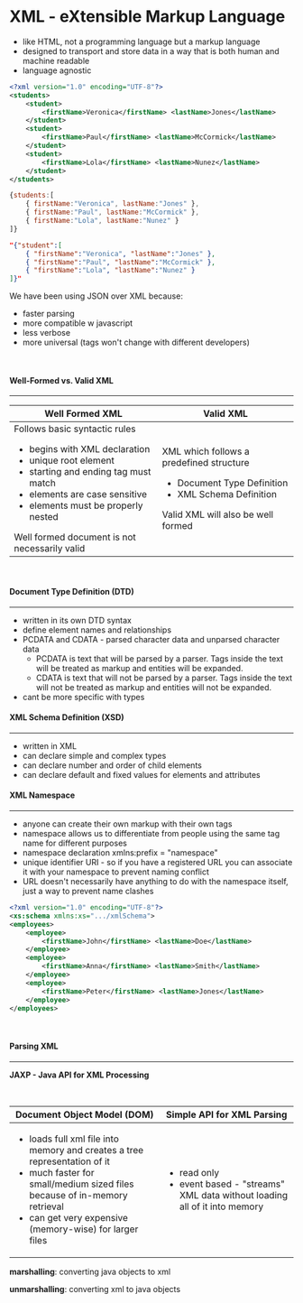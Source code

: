 # XML - eXtensible Markup Language 
* like HTML, not a programming language but a markup language
* designed to transport and store data in a way that is both human and machine readable
* language agnostic

```XML 
<?xml version="1.0" encoding="UTF-8"?>
<students>
    <student>
        <firstName>Veronica</firstName> <lastName>Jones</lastName>
    </student>
    <student>
        <firstName>Paul</firstName> <lastName>McCormick</lastName>
    </student>
    <student>
        <firstName>Lola</firstName> <lastName>Nunez</lastName>
    </student>
</students> 
``` 
 
```javascript
{students:[
    { firstName:"Veronica", lastName:"Jones" },
    { firstName:"Paul", lastName:"McCormick" },
    { firstName:"Lola", lastName:"Nunez" }
]}
```

```JSON
"{"student":[
    { "firstName":"Veronica", "lastName":"Jones" },
    { "firstName":"Paul", "lastName":"McCormick" },
    { "firstName":"Lola", "lastName":"Nunez" }
]}"
```
We have been using JSON over XML because:
- faster parsing
- more compatible w javascript
- less verbose
- more universal (tags won't change with different developers)


<br>

#### Well-Formed vs. Valid XML

<hr>

| Well Formed XML | Valid XML |
| --------------- | --------- |
| Follows basic syntactic rules <ul><li>begins with XML declaration</li><li>unique root element</li><li>starting and ending tag must match</li><li>elements are case sensitive</li><li>elements must be properly nested</li></ul> Well formed document is not necessarily valid | XML which follows a predefined structure  <ul><li>Document Type Definition</li><li>XML Schema Definition</li></ul> Valid XML will also be well formed | 

<br>

#### Document Type Definition (DTD)

<hr>

- written in its own DTD syntax
- define element names and relationships 
- PCDATA and CDATA - parsed character data and unparsed character data
    - PCDATA is text that will be parsed by a parser. Tags inside the text will be treated as markup and entities will be expanded.
    - CDATA is text that will not be parsed by a parser. Tags inside the text will not be treated as markup and entities will not be expanded.
- cant be more specific with types
    
#### XML Schema Definition (XSD)

<hr>

- written in XML
- can declare simple and complex types
- can declare number and order of child elements
- can declare default and fixed values for elements and attributes 

#### XML Namespace

<hr>

- anyone can create their own markup with their own tags
- namespace allows us to differentiate from people using the same tag name for different purposes
- namespace declaration xmlns:prefix = "namespace"
- unique identifier URI - so if you have a registered URL you can associate it with your namespace to prevent naming conflict
- URL doesn't necessarily have anything to do with the namespace itself, just a way to prevent name clashes

```XML 
<?xml version="1.0" encoding="UTF-8"?>
<xs:schema xmlns:xs=".../xmlSchema">
<employees>
    <employee>
        <firstName>John</firstName> <lastName>Doe</lastName>
    </employee>
    <employee>
        <firstName>Anna</firstName> <lastName>Smith</lastName>
    </employee>
    <employee>
        <firstName>Peter</firstName> <lastName>Jones</lastName>
    </employee>
</employees> 
``` 

<br>

#### Parsing XML

<hr>

**JAXP - Java API for XML Processing** 

<br>

| Document Object Model (DOM) | Simple API for XML Parsing |
| --------------------- | ------------------ |
| <ul><li>loads full xml file into memory and creates a tree representation of it</li><li>much faster for small/medium sized files because of in-memory retrieval</li><li>can get very expensive (memory-wise) for larger files</li></ul>|<ul><li>read only</li><li>event based - "streams" XML data without loading all of it into memory</li></ul> |

**marshalling**: converting java objects to xml

**unmarshalling**: converting xml to java objects